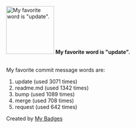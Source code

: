 <img src="https://my-badges.github.io/my-badges/favorite-word.png" alt="My favorite word is &quot;update&quot;." title="My favorite word is &quot;update&quot;." width="128">
<strong>My favorite word is &quot;update&quot;.</strong>
<br><br>

My favorite commit message words are:

1. update (used 3071 times)
2. readme.md (used 1342 times)
3. bump (used 1089 times)
4. merge (used 708 times)
5. request (used 642 times)


Created by <a href="https://github.com/my-badges/my-badges">My Badges</a>